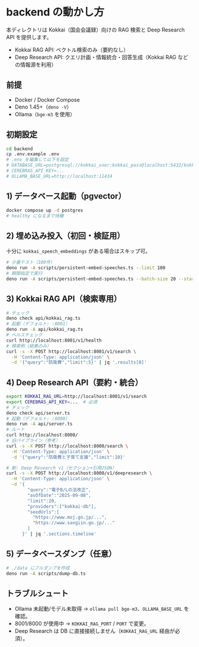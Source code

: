 # backend の動かし方

本ディレクトリは Kokkai（国会会議録）向けの RAG 検索と Deep Research API を提供します。
- Kokkai RAG API: ベクトル検索のみ（要約なし）
- Deep Research API: クエリ計画・情報統合・回答生成（Kokkai RAG などの情報源を利用）

## 前提
- Docker / Docker Compose
- Deno 1.45+（`deno -V`）
- Ollama（`bge-m3` を使用）

## 初期設定
```bash
cd backend
cp .env.example .env
# .env を編集して以下を設定
# DATABASE_URL=postgresql://kokkai_user:kokkai_pass@localhost:5432/kokkai_db
# CEREBRAS_API_KEY=...
# OLLAMA_BASE_URL=http://localhost:11434
```

## 1) データベース起動（pgvector）
```bash
docker compose up -d postgres
# healthy になるまで待機
```

## 2) 埋め込み投入（初回・検証用）
十分に `kokkai_speech_embeddings` がある場合はスキップ可。
```bash
# 少量テスト（100件）
deno run -A scripts/persistent-embed-speeches.ts --limit 100
# 期間指定で実行
deno run -A scripts/persistent-embed-speeches.ts --batch-size 20 --start-date 2023-01-01
```

## 3) Kokkai RAG API（検索専用）
```bash
# チェック
deno check api/kokkai_rag.ts
# 起動（デフォルト: :8001）
deno run -A api/kokkai_rag.ts
# ヘルスチェック
curl http://localhost:8001/v1/health
# 検索例（結果のみ）
curl -s -X POST http://localhost:8001/v1/search \
  -H 'Content-Type: application/json' \
  -d '{"query":"防衛費","limit":5}' | jq '.results[0]'
```

## 4) Deep Research API（要約・統合）
```bash
export KOKKAI_RAG_URL=http://localhost:8001/v1/search
export CEREBRAS_API_KEY=...  # 必須
# チェック
deno check api/server.ts
# 起動（デフォルト: :8000）
deno run -A api/server.ts
# ルート
curl http://localhost:8000/
# 旧パイプライン（参考）
curl -s -X POST http://localhost:8000/search \
  -H 'Content-Type: application/json' \
  -d '{"query":"防衛費と子育て支援","limit":10}'

# 新: Deep Research v1（セクション+引用JSON）
curl -s -X POST http://localhost:8000/v1/deepresearch \
  -H 'Content-Type: application/json' \
  -d '{
        "query":"電子B/Lの法改正",
        "asOfDate":"2025-09-08",
        "limit":20,
        "providers":["kokkai-db"],
        "seedUrls":[
          "https://www.moj.go.jp/...",
          "https://www.sangiin.go.jp/..."
        ]
      }' | jq '.sections.timeline'
```

## 5) データベースダンプ（任意）
```bash
# ./data にフルダンプを作成
deno run -A scripts/dump-db.ts
```

## トラブルシュート
- Ollama 未起動/モデル未取得 → `ollama pull bge-m3`、`OLLAMA_BASE_URL` を確認。
- 8001/8000 が使用中 → `KOKKAI_RAG_PORT` / `PORT` で変更。
- Deep Research は DB に直接接続しません（`KOKKAI_RAG_URL` 経由が必須）。
